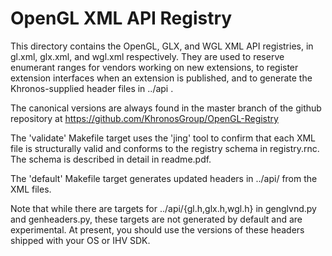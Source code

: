 # OpenGL XML API Registry

This directory contains the OpenGL, GLX, and WGL XML API registries, in
gl.xml, glx.xml, and wgl.xml respectively. They are used to reserve
enumerant ranges for vendors working on new extensions, to register
extension interfaces when an extension is published, and to generate the
Khronos-supplied header files in ../api .

The canonical versions are always found in the master branch of the github
repository at https://github.com/KhronosGroup/OpenGL-Registry

The 'validate' Makefile target uses the 'jing' tool to confirm that each XML
file is structurally valid and conforms to the registry schema in
registry.rnc. The schema is described in detail in readme.pdf.

The 'default' Makefile target generates updated headers in ../api/ from the
XML files.

Note that while there are targets for ../api/{gl.h,glx.h,wgl.h} in
genglvnd.py and genheaders.py, these targets are not generated by default
and are experimental. At present, you should use the versions of these
headers shipped with your OS or IHV SDK.
